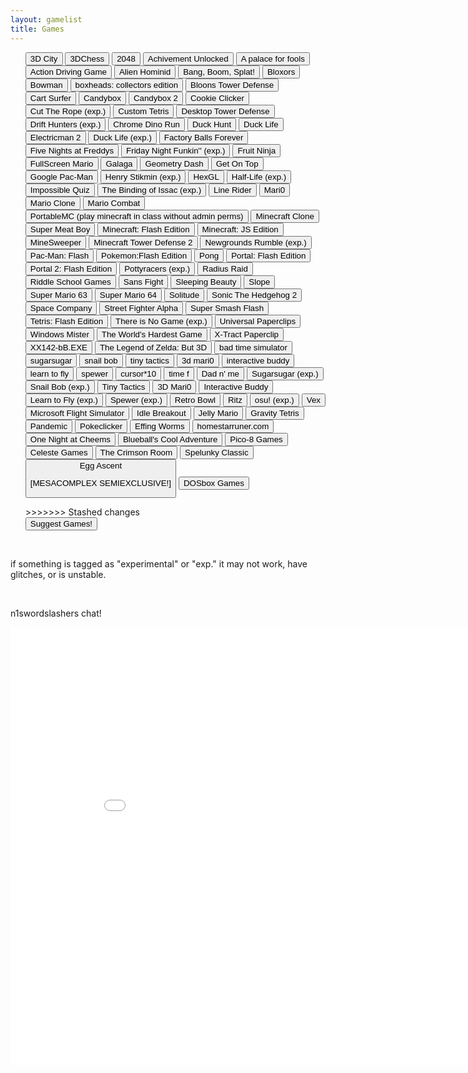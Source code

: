 ```yaml
---
layout: gamelist
title: Games
---
```

<p align="center">
<div class="row">
    <div class="col"></div>
    <div class="col text-start">
        <ul>
            <div id="rows">

<button onclick="window.location.href='3d.city/'">3D City</button>
            <button onclick="window.location.href='3Dchess/'">3DChess</button>
            <button onclick="window.location.href='2048/'">2048</button>
            <button onclick="window.location.href='achievement_unlocked/'">Achivement Unlocked</button>
            <button onclick="window.location.href='a palace for fools/'">A palace for fools</button>
            <button onclick="window.location.href='adg/'">Action Driving Game</button>
            <button onclick="window.location.href='alienhominid/'">Alien Hominid</button>
            <button onclick="window.location.href='bbs/'">Bang, Boom, Splat!</button>
            <button onclick="window.location.href='bloxors/'">Bloxors</button>
            <button onclick="window.location.href='bowman/'">Bowman</button>
            <button onclick="window.location.href='boxhead/'">boxheads: collectors edition</button>
            <button onclick="window.location.href='btd/'">Bloons Tower Defense</button>
            <button onclick="window.location.href='cartsurfer/'">Cart Surfer</button>
            <button onclick="window.location.href='candybox/'">Candybox</button>
            <button onclick="window.location.href='candybox2/'">Candybox 2</button>
            <button onclick="window.location.href='cookieclicker/'">Cookie Clicker</button>
            <button onclick="window.location.href='ctr/'">Cut The Rope (exp.)</button>
            <button onclick="window.location.href='custom-tetris/'">Custom Tetris</button>
            <button onclick="window.location.href='desktoptd/'">Desktop Tower Defense</button>
            <button onclick="window.location.href='drifthunters/'">Drift Hunters (exp.)</button>
            <button onclick="window.location.href='dino/'">Chrome Dino Run</button>
            <button onclick="window.location.href='duckhunt/'">Duck Hunt</button>
            <button onclick="window.location.href='DuckLife/'">Duck Life</button>
            <button onclick="window.location.href='electricman2/'">Electricman 2</button>
            <button onclick="window.location.href='DuckLife/'">Duck Life (exp.)</button>
            <button onclick="window.location.href='fbf/'">Factory Balls Forever</button>
            <button onclick="window.location.href='fnaf/'">Five Nights at Freddys</button>
            <button onclick="window.location.href='fnf/'">Friday Night Funkin&#39;&#39; (exp.)</button>
            <button onclick="window.location.href='FruitNinja/'">Fruit Ninja</button>
            <button onclick="window.location.href='fullscreenmario/'">FullScreen Mario</button>
            <button onclick="window.location.href='galaga/'">Galaga</button>
            <button onclick="window.location.href='gdash/'">Geometry Dash</button>
            <button onclick="window.location.href='getontop/'">Get On Top</button>
            <button onclick="window.location.href='gpacman/'">Google Pac-Man</button>
            <button onclick="window.location.href='henrystikmin/'">Henry Stikmin (exp.)</button>
            <button onclick="window.location.href='HexGL/'">HexGL</button>
            <button onclick="window.location.href='hl/'">Half-Life (exp.)</button>
            <button onclick="window.location.href='iq/'">Impossible Quiz</button>
            <button onclick="window.location.href='issac/'">The Binding of Issac (exp.)</button>
            <button onclick="window.location.href='linerider/'">Line Rider</button>
            <button onclick="window.location.href='mari0/'">Mari0</button>
            <button onclick="window.location.href='marioclone/'">Mario Clone</button>
            <button onclick="window.location.href='mariocombat/'">Mario Combat</button>
            <button onclick="window.location.href='https://portablemc.ml/'">PortableMC (play minecraft in class without admin perms)</button>
            <button onclick="window.location.href='mcclone1/'">Minecraft Clone</button>
            <button onclick="window.location.href='meatboy/'">Super Meat Boy</button>
            <button onclick="window.location.href='minecraft/'">Minecraft: Flash Edition</button>
            <button onclick="window.location.href='minecraftjs/'">Minecraft: JS Edition</button>
            <button onclick="window.location.href='minesweeper/'">MineSweeper</button>
            <button onclick="window.location.href='mtd2/'">Minecraft Tower Defense 2</button>
            <button onclick="window.location.href='ngr/'">Newgrounds Rumble (exp.)</button>
            <button onclick="window.location.href='pacman/'">Pac-Man: Flash</button>
            <button onclick="window.location.href='pokemon/'">Pokemon:Flash Edition</button>
            <button onclick="window.location.href='pong/'">Pong</button>
            <button onclick="window.location.href='portalflash/'">Portal: Flash Edition</button>
            <button onclick="window.location.href='portal2flash/'">Portal 2: Flash Edition</button>
            <button onclick="window.location.href='pottyracers/'">Pottyracers (exp.)</button>
            <button onclick="window.location.href='radius-raid/'">Radius Raid</button>
            <button onclick="window.location.href='RiddleSchool/'">Riddle School Games</button>
            <button onclick="window.location.href='sansfight/'">Sans Fight</button>
            <button onclick="window.location.href='sleeping-beauty/'">Sleeping Beauty</button>
            <button onclick="window.location.href='slope/'">Slope</button>
            <button onclick="window.location.href='sm63/'">Super Mario 63</button>
            <button onclick="window.location.href='sm64/'">Super Mario 64</button>
            <button onclick="window.location.href='solitude/'">Solitude</button>
            <button onclick="window.location.href='sonic2/'">Sonic The Hedgehog 2</button>
            <button onclick="window.location.href='SpaceCompany/'">Space Company</button>
            <button onclick="window.location.href='streetfighter/'">Street Fighter Alpha</button>
            <button onclick="window.location.href='super-smash-flash/'">Super Smash Flash</button>
            <button onclick="window.location.href='tetris/'">Tetris: Flash Edition</button>
            <button onclick="window.location.href='thereisnogame/'">There is No Game (exp.)</button>
            <button onclick="window.location.href='universal-paperclips/'">Universal Paperclips</button>
            <button onclick="window.location.href='winmister/'">Windows Mister</button>
            <button onclick="window.location.href='WorldHardestGame/'">The World&#39;s Hardest Game</button>
            <button onclick="window.location.href='xtractpaperclip/'">X-Tract Paperclip</button>
            <button onclick="window.location.href='xx142-b2.exe/'">XX142-bB.EXE</button>
            <button onclick="window.location.href='zelda3d/'">The Legend of Zelda: But 3D</button>
            <button onclick="window.location.href='badtimesim/'">bad time simulator</button>
            <button onclick="window.location.href='sugarsugar/'">sugarsugar</button>
            <button onclick="window.location.href='snailbob/'">snail bob</button>
            <button onclick="window.location.href='tinytactics/'">tiny tactics</button>
            <button onclick="window.location.href='3dmari0/'">3d mari0</button>
            <button onclick="window.location.href='interactivebuddy/'">interactive buddy</button>
            <button onclick="window.location.href='learntofly/'">learn to fly</button>
            <button onclick="window.location.href='spewer/'">spewer</button>
            <button onclick="window.location.href='cursor10/'">cursor*10</button>
            <button onclick="window.location.href='timefcuk/'">time f</button>
            <button onclick="window.location.href='dadnme/'">Dad n' me</button>
            <button onclick="window.location.href='sugarsugar/'">Sugarsugar (exp.)</button>
            <button onclick="window.location.href='snailbob/'">Snail Bob (exp.)</button>
            <button onclick="window.location.href='tinytactics/'">Tiny Tactics</button>
            <button onclick="window.location.href='3dmari0/'">3D Mari0</button>
            <button onclick="window.location.href='interactivebuddy/'">Interactive Buddy</button>
            <button onclick="window.location.href='learntofly/'">Learn to Fly (exp.)</button>
            <button onclick="window.location.href='spewer/'">Spewer (exp.)</button>
            <button onclick="window.location.href='retro-bowl/'">Retro Bowl</button>
            <button onclick="window.location.href='ritz/'">Ritz</button>
            <button onclick="window.location.href='osu/'">osu! (exp.)</button>
            <button onclick="window.location.href='vex/'">Vex</button>
            <button onclick="window.location.href='microsoft-flight-simulator/'">Microsoft Flight Simulator</button>
            <button onclick="window.location.href='idlebreakout/'">Idle Breakout</button>
            <button onclick="window.location.href='jellymario/'">Jelly Mario</button>
            <button onclick="window.location.href='gravitytetris/'">Gravity Tetris</button>
            <button onclick="window.location.href='pandemic/'">Pandemic</button>
            <button onclick="window.location.href='pokeclicker/'">Pokeclicker</button>
            <button onclick="window.location.href='effingworms/'">Effing Worms</button>
            <button onclick="window.location.href='homestarrunner/'">homestarruner.com</button>
            <button onclick="window.location.href='onac/'">One Night at Cheems</button>
            <button onclick="window.location.href='blueball/'">Blueball's Cool Adventure</button>
            <button onclick="window.location.href='pico8/'">Pico-8 Games</button>
            <button onclick="window.location.href='celeste/'">Celeste Games</button>
            <button onclick="window.location.href='crimson/'">The Crimson Room</button>
            <button onclick="window.location.href='spelunky/'">Spelunky Classic</button>
            <button onclick="window.location.href='egg_ascent/'">Egg Ascent<p>[MESACOMPLEX SEMIEXCLUSIVE!]</p></button>
            <button onclick="window.location.href='/emulators/dosboxgames/'">DOSbox Games</button>


</div>
>>>>>>> Stashed changes
            <br>
            <button onclick="window.location.href='https://forum.mesacomplex.tk/game-suggestions-o35trixv">Suggest Games!</button>
        </ul>
    </div>
    <div class="col"></div>
</div>
</p>
<br>
<p>if something is tagged as "experimental" or "exp." it may not work, have glitches, or is unstable.</p>
<br>
<footer>
<p>n1swordslashers chat!</p>
 <embed src="chat2/" width="900" height="700" allowfullscreen>
</footer>
